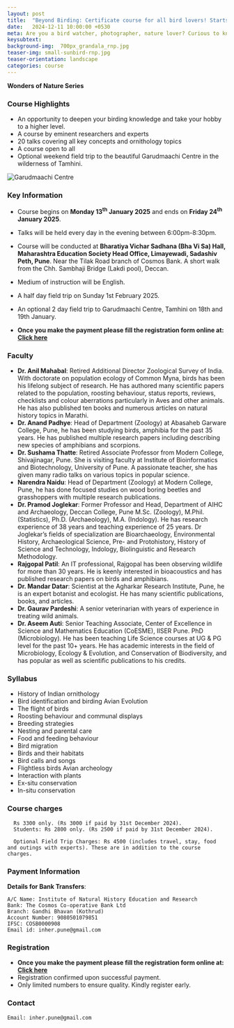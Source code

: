 ```yaml
---
layout: post
title:  "Beyond Birding: Certificate course for all bird lovers! Starts on 13th January 2025"
date:   2024-12-11 10:00:00 +0530
meta: Are you a bird watcher, photographer, nature lover? Curious to know how birds fly, migrate, sleep or care for their babies? Or would you like to learn to identify and photograph them? Here is your opportunity to know these and many other things about the lives of birds. The Institute of Natural History Education and Research presents a short course on life and ways of birds. Many eminent scientists and lifelong researchers have come together to bring this opportunity to all bird lovers. The course covers all key topics on birds presented in audio-visual fashion. Course comprises of 20 talks from 13th January to 25th January 2025. Register quickly to ensure your place.
keysubtext:
background-img:  700px_grandala_rnp.jpg
teaser-img: small-sunbird-rnp.jpg
teaser-orientation: landscape
categories: course
---
```


**Wonders of Nature Series**

### Course Highlights
+ An opportunity to deepen your birding knowledge and take your hobby to a higher level.
+ A course by eminent researchers and experts
+ 20 talks covering all key concepts and ornithology topics
+ A course open to all
+ Optional weekend field trip to the beautiful Garudmaachi Centre in the wilderness of Tamhini.

<img src="{{ site.base_url}}/assets/imgs/garudmaachi_1.jpg" class="img-responsive" alt="Garudmaachi Centre">



### Key Information ###
+ Course begins on __Monday 13<sup>th</sup> January 2025__ and ends on __Friday 24<sup>th</sup> January 2025__.
+ Talks will be held every day in the evening between 6:00pm-8:30pm.
+ Course will be conducted at **Bharatiya Vichar Sadhana (Bha Vi Sa) Hall, Maharashtra Education Society Head Office, Limayewadi, Sadashiv Peth, Pune**. Near the Tilak Road branch of Cosmos Bank. A short walk from the Chh. Sambhaji Bridge (Lakdi pool), Deccan.
+ Medium of instruction will be English.
+ A half day field trip on Sunday 1st February 2025.
+ An optional 2 day field trip to Garudmaachi Centre, Tamhini on 18th and 19th January.


+ **Once you make the payment please fill the registration form online at: [Click here](https://forms.gle/o8D7RwP8EFNiUUrW8)**

### Faculty

+ **Dr. Anil Mahabal**: Retired Additional Director Zoological Survey of India. With doctorate on population ecology of Common Myna, birds has been his lifelong subject of research. He has authored many scientific papers related to the population, roosting behaviour, status reports, reviews, checklists and colour aberrations particularly in Aves and other animals. He has also published ten books and numerous articles on natural history topics in Marathi.
+ **Dr. Anand Padhye**: Head of Department (Zoology) at Abasaheb Garware College, Pune, he has been studying birds, amphibia for the past 35 years. He has published multiple research papers including describing new species of amphibians and scorpions.
+ **Dr. Sushama Thatte**: Retired Associate Professor from Modern College, Shivajinagar, Pune. She is visiting faculty at Institute of Bioinformatics and Biotechnology, University of Pune. A passionate teacher, she has given many radio talks on various topics in popular science.
+ **Narendra Naidu**: Head of Department (Zoology) at Modern College, Pune, he has done focused studies on wood boring beetles and grasshoppers with multiple research publications.
+ **Dr. Pramod Joglekar**: Former Professor and Head, Department of AIHC and Archaeology, Deccan College, Pune M.Sc. (Zoology), M.Phil. (Statistics), Ph.D. (Archaeology), M.A. (Indology). He has research experience of 38 years and teaching experience of 25 years. Dr Joglekar’s fields of specialization are Bioarchaeology, Environmental History, Archaeological Science, Pre- and Protohistory, History of Science and Technology, Indology, Biolinguistic and Research Methodology.
+ **Rajgopal Patil**: An IT professional, Rajgopal has been observing wildlife for more than 30 years. He is keenly interested in bioacoustics and has published research papers on birds and amphibians.
+ **Dr. Mandar Datar**: Scientist at the Agharkar Research Institute, Pune, he is an expert botanist and ecologist. He has many scientific publications, books, and articles.
+ **Dr. Gaurav Pardeshi**: A senior veterinarian with years of experience in treating wild animals.
+ **Dr. Aseem Auti**: Senior Teaching Associate, Center of Excellence in Science and Mathematics Education (CoESME), IISER Pune. PhD (Microbiology). He has been teaching Life Science courses at UG & PG level for the past 10+ years. He has academic interests in the field of Microbiology, Ecology & Evolution, and Conservation of Biodiversity, and has popular as well as scientific publications to his credits.

### Syllabus

- History of Indian ornithology
- Bird identification and birding
  Avian Evolution
- The flight of birds
- Roosting behaviour and communal displays
- Breeding strategies
- Nesting and parental care
- Food and feeding behaviour
- Bird migration
- Birds and their habitats
- Bird calls and songs
- Flightless birds
  Avian archeology
- Interaction with plants
- Ex-situ conservation
- In-situ conservation

### Course charges
      Rs 3300 only. (Rs 3000 if paid by 31st December 2024).
      Students: Rs 2800 only. (Rs 2500 if paid by 31st December 2024).

      Optional Field Trip Charges: Rs 4500 (includes travel, stay, food and outings with experts). These are in addition to the course charges.

### Payment Information

**Details for Bank Transfers**:

    A/C Name: Institute of Natural History Education and Research
    Bank: The Cosmos Co-operative Bank Ltd
    Branch: Gandhi Bhavan (Kothrud)
    Account Number: 9080501079851
    IFSC: COSB0000908
    Email id: inher.pune@gmail.com

### Registration
+ **Once you make the payment please fill the registration form online at: [Click here](https://forms.gle/o8D7RwP8EFNiUUrW8)**
+ Registration confirmed upon successful payment.
+ Only limited numbers to ensure quality. Kindly register early.

### Contact
    Email: inher.pune@gmail.com

